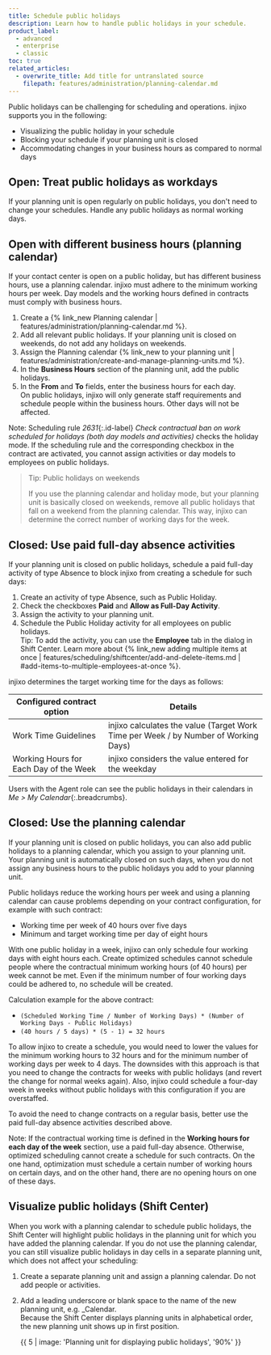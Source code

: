 ```yaml
---
title: Schedule public holidays
description: Learn how to handle public holidays in your schedule.
product_label:
  - advanced
  - enterprise
  - classic
toc: true
related_articles:
  - overwrite_title: Add title for untranslated source
    filepath: features/administration/planning-calendar.md
---
```


Public holidays can be challenging for scheduling and operations.
injixo supports you in the following:

- Visualizing the public holiday in your schedule
- Blocking your schedule if your planning unit is closed
- Accommodating changes in your business hours as compared to normal days

## Open: Treat public holidays as workdays

If your planning unit is open regularly on public holidays, you don't need to change your schedules. Handle any public holidays as normal working days.

## Open with different business hours (planning calendar)

If your contact center is open on a public holiday, but has different business hours, use a planning calendar. injixo must adhere to the minimum working hours per week. Day models and the working hours defined in contracts must comply with business hours.

1. Create a {% link_new Planning calendar | features/administration/planning-calendar.md %}.
2. Add all relevant public holidays. If your planning unit is closed on weekends, do not add any holidays on weekends.
3. Assign the Planning calendar {% link_new to your planning unit | features/administration/create-and-manage-planning-units.md %}.
4. In the **Business Hours** section of the planning unit, add the public holidays.
5. In the **From** and **To** fields, enter the business hours for each day.  
   On public holidays, injixo will only generate staff requirements and schedule people within the business hours. Other days will not be affected.

Note: Scheduling rule _2631_{:.id-label} _Check contractual ban on work scheduled for holidays (both day models and activities)_ checks the holiday mode. If the scheduling rule and the corresponding checkbox in the contract are activated, you cannot assign activities or day models to employees on public holidays.

> Tip: Public holidays on weekends
>
> If you use the planning calendar and holiday mode, but your planning unit is basically closed on weekends, remove all public holidays that fall on a weekend from the planning calendar. This way, injixo can determine the correct number of working days for the week.

## Closed: Use paid full-day absence activities

If your planning unit is closed on public holidays, schedule a paid full-day activity of type Absence to block injixo from creating a schedule for such days:

1. Create an activity of type Absence, such as Public Holiday.
2. Check the checkboxes **Paid** and **Allow as Full-Day Activity**.
3. Assign the activity to your planning unit.
4. Schedule the Public Holiday activity for all employees on public holidays.  
   Tip: To add the activity, you can use the **Employee** tab in the dialog in Shift Center. Learn more about {% link_new adding multiple items at once | features/scheduling/shiftcenter/add-and-delete-items.md | #add-items-to-multiple-employees-at-once %}.

injixo determines the target working time for the days as follows:

| Configured contract option             | Details                                                                             |
| -------------------------------------- | ----------------------------------------------------------------------------------- |
| Work Time Guidelines                   | injixo calculates the value (Target Work Time per Week / by Number of Working Days) |
| Working Hours for Each Day of the Week | injixo considers the value entered for the weekday                                  |

Users with the Agent role can see the public holidays in their calendars in _Me > My Calendar_{:.breadcrumbs}.

## Closed: Use the planning calendar

If your planning unit is closed on public holidays, you can also add public holidays to a planning calendar, which you assign to your planning unit. Your planning unit is automatically closed on such days, when you do not assign any business hours to the public holidays you add to your planning unit.

Public holidays reduce the working hours per week and using a planning calendar can cause problems depending on your contract configuration, for example with such contract:

- Working time per week of 40 hours over five days
- Minimum and target working time per day of eight hours

With one public holiday in a week, injixo can only schedule four working days with eight hours each. Create optimized schedules cannot schedule people where the contractual minimum working hours (of 40 hours) per week cannot be met. Even if the minimum number of four working days could be adhered to, no schedule will be created.

Calculation example for the above contract:

- `(Scheduled Working Time / Number of Working Days) * (Number of Working Days - Public Holidays)`
- `(40 hours / 5 days) * (5 - 1) = 32 hours`

To allow injixo to create a schedule, you would need to lower the values for the minimum working hours to 32 hours and for the minimum number of working days per week to 4 days. The downsides with this approach is that you need to change the contracts for weeks with public holidays (and revert the change for normal weeks again). Also, injixo could schedule a four-day week in weeks without public holidays with this configuration if you are overstaffed.

To avoid the need to change contracts on a regular basis, better use the paid full-day absence activities described above.

Note: If the contractual working time is defined in the **Working hours for each day of the week** section, use a paid full-day absence. Otherwise, optimized scheduling cannot create a schedule for such contracts. On the one hand, optimization must schedule a certain number of working hours on certain days, and on the other hand, there are no opening hours on one of these days.

## Visualize public holidays (Shift Center)

When you work with a planning calendar to schedule public holidays, the Shift Center will highlight public holidays in the planning unit for which you have added the planning calendar. If you do not use the planning calendar, you can still visualize public holidays in day cells in a separate planning unit, which does not affect your scheduling:

1. Create a separate planning unit and assign a planning calendar. Do not add people or activities.
2. Add a leading underscore or blank space to the name of the new planning unit, e.g. \_Calendar.  
   Because the Shift Center displays planning units in alphabetical order, the new planning unit shows up in first position.

   {{ 5 | image: 'Planning unit for displaying public holidays', '90%' }}
